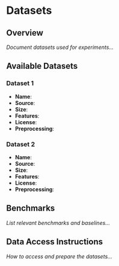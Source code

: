 

# Datasets

## Overview

*Document datasets used for experiments...*

## Available Datasets

### Dataset 1
- **Name**: 
- **Source**: 
- **Size**: 
- **Features**: 
- **License**: 
- **Preprocessing**: 

### Dataset 2
- **Name**: 
- **Source**: 
- **Size**: 
- **Features**: 
- **License**: 
- **Preprocessing**: 

## Benchmarks

*List relevant benchmarks and baselines...*

## Data Access Instructions

*How to access and prepare the datasets...*

